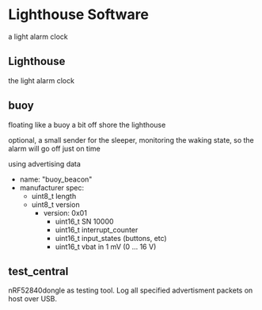 # Lighthouse Software

a light alarm clock

## Lighthouse

the light alarm clock

## buoy

floating like a buoy a bit off shore the lighthouse

optional, a small sender for the sleeper, monitoring the waking state, so the alarm will go off just on time

using advertising data
+ name: "buoy_beacon"
+ manufacturer spec:
  + uint8_t length
  + uint8_t version
    + version: 0x01
      + uint16_t SN 10000
      + uint16_t interrupt_counter
      + uint16_t input_states (buttons, etc)
      + uint16_t vbat in 1 mV (0 ... 16 V)

## test_central

nRF52840dongle as testing tool. Log all specified advertisment packets on host over USB.
